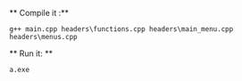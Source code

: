 ** Compile it :**
```
g++ main.cpp headers\functions.cpp headers\main_menu.cpp headers\menus.cpp
```
** Run it: **
```
a.exe
```
